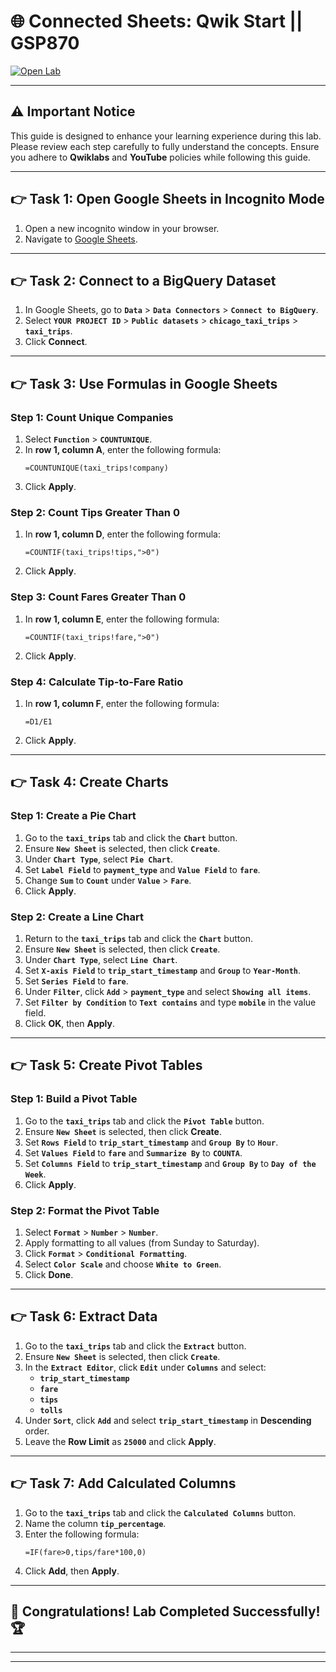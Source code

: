 # 🌐 **Connected Sheets: Qwik Start || GSP870**  
[![Open Lab](https://img.shields.io/badge/Open-Lab-orange?style=flat)](https://www.cloudskillsboost.google/focuses/18109?parent=catalog)  

---

## ⚠️ **Important Notice**  
This guide is designed to enhance your learning experience during this lab. Please review each step carefully to fully understand the concepts. Ensure you adhere to **Qwiklabs** and **YouTube** policies while following this guide.  

---

## 👉 **Task 1: Open Google Sheets in Incognito Mode**  
1. Open a new incognito window in your browser.  
2. Navigate to [Google Sheets](https://docs.google.com/spreadsheets/).  

---

## 👉 **Task 2: Connect to a BigQuery Dataset**  
1. In Google Sheets, go to **`Data`** > **`Data Connectors`** > **`Connect to BigQuery`**.  
2. Select **`YOUR PROJECT ID`** > **`Public datasets`** > **`chicago_taxi_trips`** > **`taxi_trips`**.  
3. Click **Connect**.  

---

## 👉 **Task 3: Use Formulas in Google Sheets**  

### Step 1: Count Unique Companies  
1. Select **`Function`** > **`COUNTUNIQUE`**.  
2. In **row 1, column A**, enter the following formula:  
   ```plaintext
   =COUNTUNIQUE(taxi_trips!company)
   ```  
3. Click **Apply**.  

### Step 2: Count Tips Greater Than 0  
1. In **row 1, column D**, enter the following formula:  
   ```plaintext
   =COUNTIF(taxi_trips!tips,">0")
   ```  
2. Click **Apply**.  

### Step 3: Count Fares Greater Than 0  
1. In **row 1, column E**, enter the following formula:  
   ```plaintext
   =COUNTIF(taxi_trips!fare,">0")
   ```  
2. Click **Apply**.  

### Step 4: Calculate Tip-to-Fare Ratio  
1. In **row 1, column F**, enter the following formula:  
   ```plaintext
   =D1/E1
   ```  
2. Click **Apply**.  

---

## 👉 **Task 4: Create Charts**  

### Step 1: Create a Pie Chart  
1. Go to the **`taxi_trips`** tab and click the **`Chart`** button.  
2. Ensure **`New Sheet`** is selected, then click **`Create`**.  
3. Under **`Chart Type`**, select **`Pie Chart`**.  
4. Set **`Label Field`** to **`payment_type`** and **`Value Field`** to **`fare`**.  
5. Change **`Sum`** to **`Count`** under **`Value`** > **`Fare`**.  
6. Click **Apply**.  

### Step 2: Create a Line Chart  
1. Return to the **`taxi_trips`** tab and click the **`Chart`** button.  
2. Ensure **`New Sheet`** is selected, then click **`Create`**.  
3. Under **`Chart Type`**, select **`Line Chart`**.  
4. Set **`X-axis Field`** to **`trip_start_timestamp`** and **`Group`** to **`Year-Month`**.  
5. Set **`Series Field`** to **`fare`**.  
6. Under **`Filter`**, click **`Add`** > **`payment_type`** and select **`Showing all items`**.  
7. Set **`Filter by Condition`** to **`Text contains`** and type **`mobile`** in the value field.  
8. Click **OK**, then **Apply**.  

---

## 👉 **Task 5: Create Pivot Tables**  

### Step 1: Build a Pivot Table  
1. Go to the **`taxi_trips`** tab and click the **`Pivot Table`** button.  
2. Ensure **`New Sheet`** is selected, then click **Create**.  
3. Set **`Rows Field`** to **`trip_start_timestamp`** and **`Group By`** to **`Hour`**.  
4. Set **`Values Field`** to **`fare`** and **`Summarize By`** to **`COUNTA`**.  
5. Set **`Columns Field`** to **`trip_start_timestamp`** and **`Group By`** to **`Day of the Week`**.  
6. Click **Apply**.  

### Step 2: Format the Pivot Table  
1. Select **`Format`** > **`Number`** > **`Number`**.  
2. Apply formatting to all values (from Sunday to Saturday).  
3. Click **`Format`** > **`Conditional Formatting`**.  
4. Select **`Color Scale`** and choose **`White to Green`**.  
5. Click **Done**.  

---

## 👉 **Task 6: Extract Data**  
1. Go to the **`taxi_trips`** tab and click the **`Extract`** button.  
2. Ensure **`New Sheet`** is selected, then click **`Create`**.  
3. In the **`Extract Editor`**, click **`Edit`** under **`Columns`** and select:  
   - **`trip_start_timestamp`**  
   - **`fare`**  
   - **`tips`**  
   - **`tolls`**  
4. Under **`Sort`**, click **`Add`** and select **`trip_start_timestamp`** in **Descending** order.  
5. Leave the **Row Limit** as **`25000`** and click **Apply**.  

---

## 👉 **Task 7: Add Calculated Columns**  
1. Go to the **`taxi_trips`** tab and click the **`Calculated Columns`** button.  
2. Name the column **`tip_percentage`**.  
3. Enter the following formula:  
   ```plaintext
   =IF(fare>0,tips/fare*100,0)
   ```  
4. Click **Add**, then **Apply**.  

---

## 🎉 **Congratulations! Lab Completed Successfully!** 🏆  

---


---
